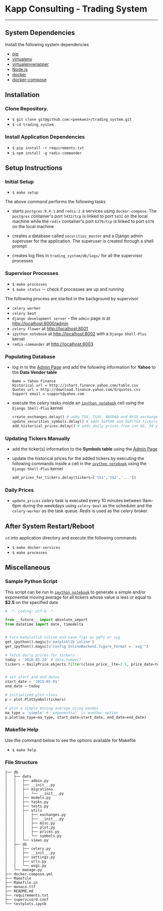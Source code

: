 # Kapp Consulting - Trading System
---
## **System Dependencies**
Install the following system dependencies

* [pip](https://pip.pypa.io/en/stable/installing/)
* [virtualenv](https://virtualenv.readthedocs.org/en/latest/installation.html)
* [virtualenvwrapper](http://virtualenvwrapper.readthedocs.org/en/latest/install.html)
* [Node.js](https://nodejs.org/en/)
* [docker](https://docs.docker.com/engine/installation/)
* [docker-compose](https://docs.docker.com/compose/install/)

## **Installation**

### Clone Repository.
* `$ git clone git@github.com:<peekwez>/trading_system.git`
* `$ cd trading_system`

### Install Application Dependencies
* `$ pip install -r requirements.txt`
* `$ npm install -g redis-commander`

## **Setup Instructions**

### Initial Setup
* `$ make setup`

The above command performs the following tasks

* starts `postgres:9.4.1` and `redis:2.8` services using `docker-compose`. The `postgres` container's port `5432/tcp` is linked to port `5431` on the local machine while the `redis` container's port `6379/tcp` is linked to port `6378` on the local machine

* creates a database called `securities_master` and a Django admin superuser for the application. The superuser is created through a shell prompt

* creates log files in `trading_system/db/logs/` for all the supervisor processes

### Supervisor Processes
* `$ make processes`
* `$ make status` -- check if processes are up and running

The following process are started in the background by supervisor
* `celery worker`
* `celery beat`
* `django development server`  - the `admin` page is at [http://localhost:8000/admin](http://localhost:8000/admin)
* `celery flower` at [http://localhost:8001](http://localhost:8001)
* `ipython notebook` at [http://localhost:8002](http://localhost:8002) with a `Django Shell-Plus` kernel
* `redis-commander` at [http://localhost:8003](http://localhost:8003)


### Populating Database
* log in to the [Admin Page](http://localhost:8000/admin) and add the following information for **Yahoo** to the **Data Vendor table**
  ```
  Name = Yahoo Finance
  Historical url = http://ichart.finance.yahoo.com/table.csv
  Quotes url = http://download.finance.yahoo.com/d/quotes.csv
  Support email = support@yahoo.com
  ```

* execute the _celery_ tasks inside an [`ipython notebook`](http://localhost:8002) cell using the `Django Shell-Plus` kernel
  ```python
  create_exchanges.delay() # adds TSX, TSXV, NASDAQ and NYSE exchanges to database
  update_securities_symbols.delay() # adds S&P500 and S&P/TSX tickers to database
  add_historical_prices.delay() # adds daily prices from Jan 01, 10 years ago to today
  ```

### Updating Tickers Manually
* add the ticker(s) information to the **Symbols table** using the [Admin Page](http://localhost:8000/admin)

* update the historical prices for the added tickers by executing the following commands inside a cell in the [`ipython notebook`](http://localhost:8002) using the `Django Shell-Plus` kernel
  ```python
  add_prices_for_tickers.delay(tickers=['tk1','tk2','...'])
  ```

### Daily Prices
* `update_prices` _celery_ task is executed every 10 minutes between 9am-6pm during the weekdays using `celery-beat` as the scheduler and the `celery-worker` as the task queue. _Redis_ is used as the _celery_ broker.

## **After System Restart/Reboot**
`cd` into application directory and execute the following commands
* `$ make docker-services`
* `$ make processes`

## **Miscellaneous**
### Sample Python Script
This script can be run in [`ipython notebook`](http://localhost:8002) to generate a
simple and/or exponential moving average for all tickers whose value is less
or equal to **$2.5** on the specified date

```python
# -*- coding: utf-8 -*-

from __future__ import absolute_import
from datetime import date, timedelta


# turn matplotlib inline and save figs as pdfs or svg
get_ipython().magic(u'matplotlib inline')
get_ipython().magic(u"config InlineBackend.figure_format = 'svg'")

# fetch daily prices for tickers
today = '2016-01-29' # date.today()
tickers = DailyPrice.objects.filter(close_price__lte=2.5, price_date=today).values_list('symbol__ticker', flat=True)


# set start and end dates
start_date = '2015-01-01'
end_date = today

# initialized plot class
p = plot.PlotSymbol(tickers)

# plot a simple moving average using pandas
ma_type = 'simple' # 'exponential' is another option
p.plot(ma_type=ma_type, start_date=start_date, end_date=end_date)
```

### Makefile Help
Use the command below to see the options available for Makefile
* `$ make help`

### File Structure
```
├── db
│   ├── data
│   │   ├── admin.py
│   │   ├── __init__.py
│   │   ├── migrations
│   │   │   └── __init__.py
│   │   ├── models.py
│   │   ├── tasks.py
│   │   ├── tests.py
│   │   ├── utils
│   │   │   ├── exchanges.py
│   │   │   ├── __init__.py
│   │   │   ├── misc.py
│   │   │   ├── plot.py
│   │   │   ├── prices.py
│   │   │   └── symbols.py
│   │   └── views.py
│   ├── db
│   │   ├── celery.py
│   │   ├── __init__.py
│   │   ├── settings.py
│   │   ├── urls.py
│   │   └── wsgi.py
│   └── manage.py
├── docker-compose.yml
├── Makefile
├── Makefile.in
├── monaco.ttf
├── README.md
├── requirements.txt
├── supervisord.conf
└── testplots.ipynb
```
